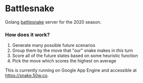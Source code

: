 # Battlesnake

Golang [battlesnake](https://play.battlesnake.com/) server for the 2020 season.

### How does it work?

1) Generate many possible future scenarios
2) Group them by the move that "our" snake makes in _this_ turn
3) Score all of the future states based on some heuristic function
4) Pick the move which scores the highest on average

This is currently running on Google App Engine and accessible at https://snake.50w.co.